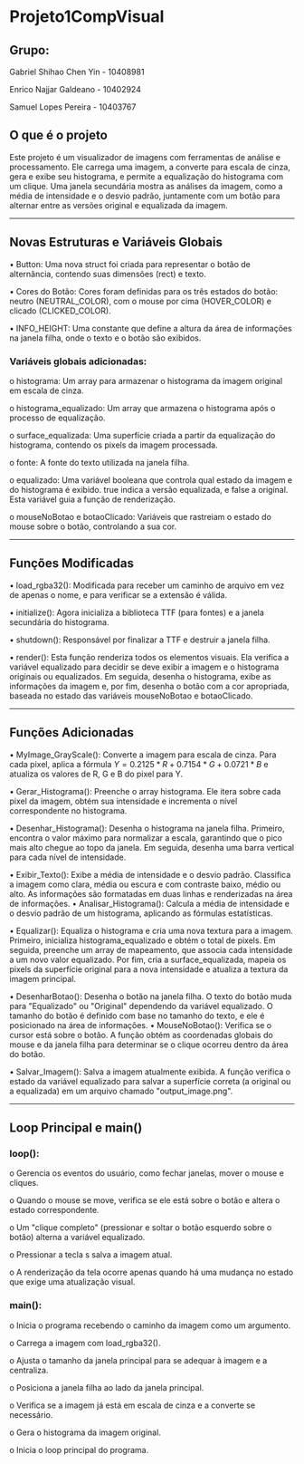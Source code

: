 # Projeto1CompVisual
## Grupo:

Gabriel Shihao Chen Yin - 10408981 

Enrico Najjar Galdeano - 10402924 

Samuel Lopes Pereira - 10403767 

## O que é o projeto

Este projeto é um visualizador de imagens com ferramentas de análise e processamento. Ele carrega uma imagem, a converte para escala de cinza, gera e exibe seu histograma, e permite a equalização do histograma com um clique. Uma janela secundária mostra as análises da imagem, como a média de intensidade e o desvio padrão, juntamente com um botão para alternar entre as versões original e equalizada da imagem.
________________________________________

## Novas Estruturas e Variáveis Globais

•	Button: Uma nova struct foi criada para representar o botão de alternância, contendo suas dimensões (rect) e texto.

•	Cores do Botão: Cores foram definidas para os três estados do botão: neutro (NEUTRAL_COLOR), com o mouse por cima (HOVER_COLOR) e clicado (CLICKED_COLOR).

•	INFO_HEIGHT: Uma constante que define a altura da área de informações na janela filha, onde o texto e o botão são exibidos.

### Variáveis globais adicionadas:

o	histograma: Um array para armazenar o histograma da imagem original em escala de cinza.

o	histograma_equalizado: Um array que armazena o histograma após o processo de equalização.

o	surface_equalizada: Uma superfície criada a partir da equalização do histograma, contendo os pixels da imagem processada.

o	fonte: A fonte do texto utilizada na janela filha.

o	equalizado: Uma variável booleana que controla qual estado da imagem e do histograma é exibido. true indica a versão equalizada, e false a original. Esta variável guia a função de renderização.

o	mouseNoBotao e botaoClicado: Variáveis que rastreiam o estado do mouse sobre o botão, controlando a sua cor.

________________________________________

## Funções Modificadas

•	load_rgba32(): Modificada para receber um caminho de arquivo em vez de apenas o nome, e para verificar se a extensão é válida.

•	initialize(): Agora inicializa a biblioteca TTF (para fontes) e a janela secundária do histograma.

•	shutdown(): Responsável por finalizar a TTF e destruir a janela filha.

•	render(): Esta função renderiza todos os elementos visuais. Ela verifica a variável equalizado para decidir se deve exibir a imagem e o histograma originais ou equalizados. Em seguida, desenha o histograma, exibe as informações da imagem e, por fim, desenha o botão com a cor apropriada, baseada no estado das variáveis mouseNoBotao e botaoClicado.

________________________________________

## Funções Adicionadas

•	MyImage_GrayScale(): Converte a imagem para escala de cinza. Para cada pixel, aplica a fórmula $Y = 0.2125*R + 0.7154*G + 0.0721*B$ e atualiza os valores de R, G e B do pixel para Y.

•	Gerar_Histograma(): Preenche o array histograma. Ele itera sobre cada pixel da imagem, obtém sua intensidade e incrementa o nível correspondente no histograma.

•	Desenhar_Histograma(): Desenha o histograma na janela filha. Primeiro, encontra o valor máximo para normalizar a escala, garantindo que o pico mais alto chegue ao topo da janela. Em seguida, desenha uma barra vertical para cada nível de intensidade.

•	Exibir_Texto(): Exibe a média de intensidade e o desvio padrão. Classifica a imagem como clara, média ou escura e com contraste baixo, médio ou alto. As informações são formatadas em duas linhas e renderizadas na área de informações.
•	Analisar_Histograma(): Calcula a média de intensidade e o desvio padrão de um histograma, aplicando as fórmulas estatísticas.

•	Equalizar(): Equaliza o histograma e cria uma nova textura para a imagem. Primeiro, inicializa histograma_equalizado e obtém o total de pixels. Em seguida, preenche um array de mapeamento, que associa cada intensidade a um novo valor equalizado. Por fim, cria a surface_equalizada, mapeia os pixels da superfície original para a nova intensidade e atualiza a textura da imagem principal.

•	DesenharBotao(): Desenha o botão na janela filha. O texto do botão muda para "Equalizado" ou "Original" dependendo da variável equalizado. O tamanho do botão é definido com base no tamanho do texto, e ele é posicionado na área de informações.
•	MouseNoBotao(): Verifica se o cursor está sobre o botão. A função obtém as coordenadas globais do mouse e da janela filha para determinar se o clique ocorreu dentro da área do botão.

•	Salvar_Imagem(): Salva a imagem atualmente exibida. A função verifica o estado da variável equalizado para salvar a superfície correta (a original ou a equalizada) em um arquivo chamado "output_image.png".

________________________________________

## Loop Principal e main()

###	loop():

o	Gerencia os eventos do usuário, como fechar janelas, mover o mouse e cliques.

o	Quando o mouse se move, verifica se ele está sobre o botão e altera o estado correspondente.

o	Um "clique completo" (pressionar e soltar o botão esquerdo sobre o botão) alterna a variável equalizado.

o	Pressionar a tecla s salva a imagem atual.

o	A renderização da tela ocorre apenas quando há uma mudança no estado que exige uma atualização visual.

###	main():

o	Inicia o programa recebendo o caminho da imagem como um argumento.

o	Carrega a imagem com load_rgba32().

o	Ajusta o tamanho da janela principal para se adequar à imagem e a centraliza.

o	Posiciona a janela filha ao lado da janela principal.

o	Verifica se a imagem já está em escala de cinza e a converte se necessário.

o	Gera o histograma da imagem original.

o	Inicia o loop principal do programa.


	
	

